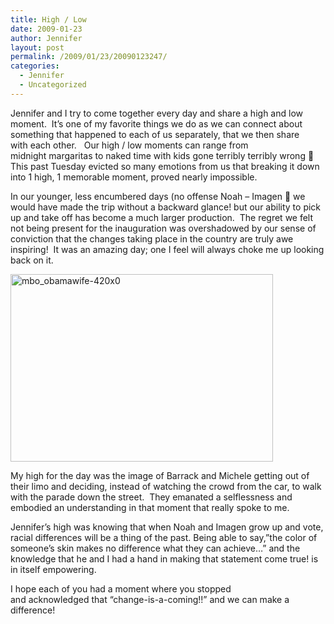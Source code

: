 ```yaml
---
title: High / Low
date: 2009-01-23
author: Jennifer
layout: post
permalink: /2009/01/23/20090123247/
categories:
  - Jennifer
  - Uncategorized
---
```

Jennifer and I try to come together every day and share a high and low moment.  It&#8217;s one of my favorite things we do as we can connect about something that happened to each of us separately, that we then share with each other.   Our high / low moments can range from midnight margaritas to naked time with kids gone terribly terribly wrong 🙂 This past Tuesday evicted so many emotions from us that breaking it down into 1 high, 1 memorable moment, proved nearly impossible.

In our younger, less encumbered days (no offense Noah &#8211; Imagen 🙂 we would have made the trip without a backward glance! but our ability to pick up and take off has become a much larger production.  The regret we felt not being present for the inauguration was overshadowed by our sense of conviction that the changes taking place in the country are truly awe inspiring!  It was an amazing day; one I feel will always choke me up looking back on it.

<img class="alignleft size-full wp-image-252" title="mbo_obamawife-420x0" src="http://www.madcitythree.com/wp-content/uploads/2009/01/mbo_obamawife-420x0.jpg" alt="mbo_obamawife-420x0" width="420" height="300" />

My high for the day was the image of Barrack and Michele getting out of their limo and deciding, instead of watching the crowd from the car, to walk with the parade down the street.  They emanated a selflessness and embodied an understanding in that moment that really spoke to me.

Jennifer&#8217;s high was knowing that when Noah and Imagen grow up and vote, racial differences will be a thing of the past. Being able to say,&#8221;the color of someone&#8217;s skin makes no difference what they can achieve&#8230;&#8221; and the knowledge that he and I had a hand in making that statement come true! is in itself empowering.

I hope each of you had a moment where you stopped and acknowledged that &#8220;change-is-a-coming!!&#8221; and we can make a difference!
